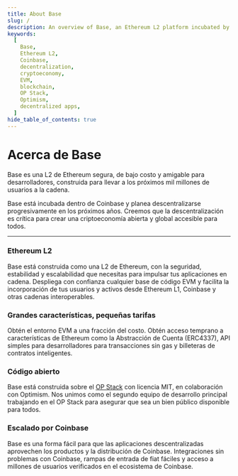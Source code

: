 ```yaml
---
title: About Base
slug: /
description: An overview of Base, an Ethereum L2 platform incubated by Coinbase, focusing on its secure, low-cost, and builder-friendly features, along with its commitment to decentralization and accessibility for the global cryptoeconomy.
keywords:
  [
    Base,
    Ethereum L2,
    Coinbase,
    decentralization,
    cryptoeconomy,
    EVM,
    blockchain,
    OP Stack,
    Optimism,
    decentralized apps,
  ]
hide_table_of_contents: true
---
```


# Acerca de Base

Base es una L2 de Ethereum segura, de bajo costo y amigable para desarrolladores, construida para llevar a los próximos mil millones de usuarios a la cadena.

Base está incubada dentro de Coinbase y planea descentralizarse progresivamente en los próximos años. Creemos que la descentralización es crítica para crear una criptoeconomía abierta y global accesible para todos.

---

### Ethereum L2

Base está construida como una L2 de Ethereum, con la seguridad, estabilidad y escalabilidad que necesitas para impulsar tus aplicaciones en cadena. Despliega con confianza cualquier base de código EVM y facilita la incorporación de tus usuarios y activos desde Ethereum L1, Coinbase y otras cadenas interoperables.

### Grandes características, pequeñas tarifas

Obtén el entorno EVM a una fracción del costo. Obtén acceso temprano a características de Ethereum como la Abstracción de Cuenta (ERC4337), API simples para desarrolladores para transacciones sin gas y billeteras de contratos inteligentes.

### Código abierto

Base está construida sobre el [OP Stack](https://stack.optimism.io/) con licencia MIT, en colaboración con Optimism. Nos unimos como el segundo equipo de desarrollo principal trabajando en el OP Stack para asegurar que sea un bien público disponible para todos.

### Escalado por Coinbase

Base es una forma fácil para que las aplicaciones descentralizadas aprovechen los productos y la distribución de Coinbase. Integraciones sin problemas con Coinbase, rampas de entrada de fiat fáciles y acceso a millones de usuarios verificados en el ecosistema de Coinbase.
